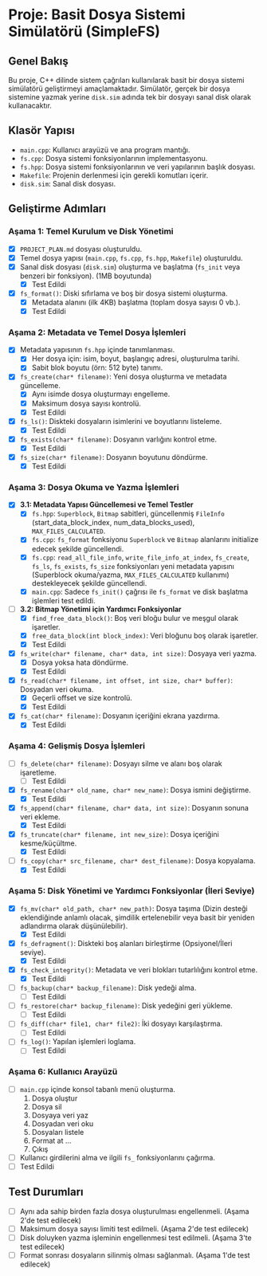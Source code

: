 # Proje: Basit Dosya Sistemi Simülatörü (SimpleFS)

## Genel Bakış
Bu proje, C++ dilinde sistem çağrıları kullanılarak basit bir dosya sistemi simülatörü geliştirmeyi amaçlamaktadır. Simülatör, gerçek bir dosya sistemine yazmak yerine `disk.sim` adında tek bir dosyayı sanal disk olarak kullanacaktır.

## Klasör Yapısı
- `main.cpp`: Kullanıcı arayüzü ve ana program mantığı.
- `fs.cpp`: Dosya sistemi fonksiyonlarının implementasyonu.
- `fs.hpp`: Dosya sistemi fonksiyonlarının ve veri yapılarının başlık dosyası.
- `Makefile`: Projenin derlenmesi için gerekli komutları içerir.
- `disk.sim`: Sanal disk dosyası.

## Geliştirme Adımları

### Aşama 1: Temel Kurulum ve Disk Yönetimi
- [x] `PROJECT_PLAN.md` dosyası oluşturuldu.
- [x] Temel dosya yapısı (`main.cpp`, `fs.cpp`, `fs.hpp`, `Makefile`) oluşturuldu.
- [x] Sanal disk dosyası (`disk.sim`) oluşturma ve başlatma (`fs_init` veya benzeri bir fonksiyon). (1MB boyutunda)
    - [x] Test Edildi
- [x] `fs_format()`: Diski sıfırlama ve boş bir dosya sistemi oluşturma.
    - [x] Metadata alanını (ilk 4KB) başlatma (toplam dosya sayısı 0 vb.).
    - [x] Test Edildi

### Aşama 2: Metadata ve Temel Dosya İşlemleri
- [x] Metadata yapısının `fs.hpp` içinde tanımlanması.
    - [x] Her dosya için: isim, boyut, başlangıç adresi, oluşturulma tarihi.
    - [x] Sabit blok boyutu (örn: 512 byte) tanımı.
- [x] `fs_create(char* filename)`: Yeni dosya oluşturma ve metadata güncelleme.
    - [x] Aynı isimde dosya oluşturmayı engelleme.
    - [x] Maksimum dosya sayısı kontrolü.
    - [x] Test Edildi
- [x] `fs_ls()`: Diskteki dosyaların isimlerini ve boyutlarını listeleme.
    - [x] Test Edildi
- [x] `fs_exists(char* filename)`: Dosyanın varlığını kontrol etme.
    - [x] Test Edildi
- [x] `fs_size(char* filename)`: Dosyanın boyutunu döndürme.
    - [x] Test Edildi

### Aşama 3: Dosya Okuma ve Yazma İşlemleri
- [x] **3.1: Metadata Yapısı Güncellemesi ve Temel Testler**
    - [x] `fs.hpp`: `Superblock`, `Bitmap` sabitleri, güncellenmiş `FileInfo` (start_data_block_index, num_data_blocks_used), `MAX_FILES_CALCULATED`.
    - [x] `fs.cpp`: `fs_format` fonksiyonu `Superblock` ve `Bitmap` alanlarını initialize edecek şekilde güncellendi.
    - [x] `fs.cpp`: `read_all_file_info`, `write_file_info_at_index`, `fs_create`, `fs_ls`, `fs_exists`, `fs_size` fonksiyonları yeni metadata yapısını (Superblock okuma/yazma, `MAX_FILES_CALCULATED` kullanımı) destekleyecek şekilde güncellendi.
    - [x] `main.cpp`: Sadece `fs_init()` çağrısı ile `fs_format` ve disk başlatma işlemleri test edildi.
- [ ] **3.2: Bitmap Yönetimi için Yardımcı Fonksiyonlar**
    - [x] `find_free_data_block()`: Boş veri bloğu bulur ve meşgul olarak işaretler.
    - [x] `free_data_block(int block_index)`: Veri bloğunu boş olarak işaretler.
    - [x] Test Edildi
- [x] `fs_write(char* filename, char* data, int size)`: Dosyaya veri yazma.
    - [x] Dosya yoksa hata döndürme.
    - [x] Test Edildi
- [x] `fs_read(char* filename, int offset, int size, char* buffer)`: Dosyadan veri okuma.
    - [x] Geçerli offset ve size kontrolü.
    - [x] Test Edildi
- [x] `fs_cat(char* filename)`: Dosyanın içeriğini ekrana yazdırma.
    - [x] Test Edildi

### Aşama 4: Gelişmiş Dosya İşlemleri
- [ ] `fs_delete(char* filename)`: Dosyayı silme ve alanı boş olarak işaretleme.
    - [ ] Test Edildi
- [x] `fs_rename(char* old_name, char* new_name)`: Dosya ismini değiştirme.
    - [x] Test Edildi
- [x] `fs_append(char* filename, char* data, int size)`: Dosyanın sonuna veri ekleme.
    - [x] Test Edildi
- [x] `fs_truncate(char* filename, int new_size)`: Dosya içeriğini kesme/küçültme.
    - [x] Test Edildi
- [ ] `fs_copy(char* src_filename, char* dest_filename)`: Dosya kopyalama.
    - [x] Test Edildi

### Aşama 5: Disk Yönetimi ve Yardımcı Fonksiyonlar (İleri Seviye)
- [x] `fs_mv(char* old_path, char* new_path)`: Dosya taşıma (Dizin desteği eklendiğinde anlamlı olacak, şimdilik ertelenebilir veya basit bir yeniden adlandırma olarak düşünülebilir).
    - [x] Test Edildi
- [x] `fs_defragment()`: Diskteki boş alanları birleştirme (Opsiyonel/İleri seviye).
    - [x] Test Edildi
- [x] `fs_check_integrity()`: Metadata ve veri blokları tutarlılığını kontrol etme.
    - [x] Test Edildi
- [ ] `fs_backup(char* backup_filename)`: Disk yedeği alma.
    - [ ] Test Edildi
- [ ] `fs_restore(char* backup_filename)`: Disk yedeğini geri yükleme.
    - [ ] Test Edildi
- [ ] `fs_diff(char* file1, char* file2)`: İki dosyayı karşılaştırma.
    - [ ] Test Edildi
- [ ] `fs_log()`: Yapılan işlemleri loglama.
    - [ ] Test Edildi

### Aşama 6: Kullanıcı Arayüzü
- [ ] `main.cpp` içinde konsol tabanlı menü oluşturma.
    1. Dosya oluştur
    2. Dosya sil
    3. Dosyaya veri yaz
    4. Dosyadan veri oku
    5. Dosyaları listele
    6. Format at
    ...
    12. Çıkış
- [ ] Kullanıcı girdilerini alma ve ilgili `fs_` fonksiyonlarını çağırma.
- [ ] Test Edildi

## Test Durumları
- [ ] Aynı ada sahip birden fazla dosya oluşturulması engellenmeli. (Aşama 2'de test edilecek)
- [ ] Maksimum dosya sayısı limiti test edilmeli. (Aşama 2'de test edilecek)
- [ ] Disk doluyken yazma işleminin engellenmesi test edilmeli. (Aşama 3'te test edilecek)
- [ ] Format sonrası dosyaların silinmiş olması sağlanmalı. (Aşama 1'de test edilecek) 
